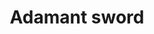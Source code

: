---
layout: item
title: Adamant sword
item-id: 1287
datatable: true
id: 1287
name: "Adamant sword"
monsters:
  - id: 2085
    name: "Ice giant"
    combat_level: 53
    wiki_url: "https://oldschool.runescape.wiki/w/Ice_giant#Level_53"
    drops:
      - quantity: "1"
        noted: false
        rarity: 0.03125
    image: "https://oldschool.runescape.wiki/images/9/96/Ice_giant.png?20915"
  - id: 2086
    name: "Ice giant"
    combat_level: 53
    wiki_url: "https://oldschool.runescape.wiki/w/Ice_giant#Level_53"
    drops:
      - quantity: "1"
        noted: false
        rarity: 0.03125
    image: "https://oldschool.runescape.wiki/images/9/96/Ice_giant.png?20915"
  - id: 2087
    name: "Ice giant"
    combat_level: 53
    wiki_url: "https://oldschool.runescape.wiki/w/Ice_giant#Level_53"
    drops:
      - quantity: "1"
        noted: false
        rarity: 0.03125
    image: "https://oldschool.runescape.wiki/images/9/96/Ice_giant.png?20915"
  - id: 2088
    name: "Ice giant"
    combat_level: 53
    wiki_url: "https://oldschool.runescape.wiki/w/Ice_giant#Level_53"
    drops:
      - quantity: "1"
        noted: false
        rarity: 0.03125
    image: "https://oldschool.runescape.wiki/images/9/96/Ice_giant.png?20915"
  - id: 2089
    name: "Ice giant"
    combat_level: 53
    wiki_url: "https://oldschool.runescape.wiki/w/Ice_giant#Level_53"
    drops:
      - quantity: "1"
        noted: false
        rarity: 0.03125
    image: "https://oldschool.runescape.wiki/images/9/96/Ice_giant.png?20915"
  - id: 2090
    name: "Moss giant"
    combat_level: 42
    wiki_url: "https://oldschool.runescape.wiki/w/Moss_giant#Level_42"
    drops:
      - quantity: "1"
        noted: false
        rarity: 0.015625
    image: "https://oldschool.runescape.wiki/images/6/61/Moss_giant.png?3c6c6"
  - id: 2091
    name: "Moss giant"
    combat_level: 42
    wiki_url: "https://oldschool.runescape.wiki/w/Moss_giant#Level_42"
    drops:
      - quantity: "1"
        noted: false
        rarity: 0.015625
    image: "https://oldschool.runescape.wiki/images/6/61/Moss_giant.png?3c6c6"
  - id: 2092
    name: "Moss giant"
    combat_level: 42
    wiki_url: "https://oldschool.runescape.wiki/w/Moss_giant#Level_42"
    drops:
      - quantity: "1"
        noted: false
        rarity: 0.015625
    image: "https://oldschool.runescape.wiki/images/6/61/Moss_giant.png?3c6c6"
  - id: 2093
    name: "Moss giant"
    combat_level: 42
    wiki_url: "https://oldschool.runescape.wiki/w/Moss_giant#Level_42"
    drops:
      - quantity: "1"
        noted: false
        rarity: 0.015625
    image: "https://oldschool.runescape.wiki/images/6/61/Moss_giant.png?3c6c6"
  - id: 7262
    name: "Moss giant"
    combat_level: 42
    wiki_url: "https://oldschool.runescape.wiki/w/Moss_giant#Level_42"
    drops:
      - quantity: "1"
        noted: false
        rarity: 0.015625
    image: "https://oldschool.runescape.wiki/images/6/61/Moss_giant.png?3c6c6"
---